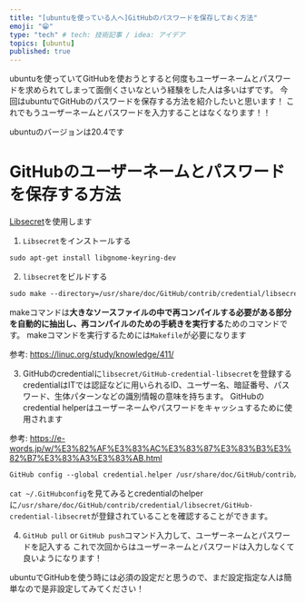 ```yaml
---
title: "[ubuntuを使っている人へ]GitHubのパスワードを保存しておく方法"
emoji: "😁"
type: "tech" # tech: 技術記事 / idea: アイデア
topics: [ubuntu]
published: true
---
```


ubuntuを使っていてGitHubを使おうとすると何度もユーザーネームとパスワードを求められてしまって面倒くさいなという経験をした人は多いはずです。
今回はubuntuでGitHubのパスワードを保存する方法を紹介したいと思います！
これでもうユーザーネームとパスワードを入力することはなくなります！！

ubuntuのバージョンは20.4です

# GitHubのユーザーネームとパスワードを保存する方法
[Libsecret](https://wiki.gnome.org/Projects/Libsecret)を使用します

1. `Libsecret`をインストールする
```markdown
sudo apt-get install libgnome-keyring-dev
```
2. `libsecret`をビルドする
````markdown
sudo make --directory=/usr/share/doc/GitHub/contrib/credential/libsecret
````
makeコマンドは**大きなソースファイルの中で再コンパイルする必要がある部分を自動的に抽出し、再コンパイルのための手続きを実行する**ためのコマンドです。
makeコマンドを実行するためには`Makefile`が必要になります

参考: 
https://linuc.org/study/knowledge/411/

3. GitHubのcredentialに`libsecret/GitHub-credential-libsecret`を登録する
credentialはITでは認証などに用いられるID、ユーザー名、暗証番号、パスワード、生体パターンなどの識別情報の意味を持ちます。
GitHubのcredential helperはユーザーネームやパスワードをキャッシュするために使用されます

参考: 
https://e-words.jp/w/%E3%82%AF%E3%83%AC%E3%83%87%E3%83%B3%E3%82%B7%E3%83%A3%E3%83%AB.html
````markdown
GitHub config --global credential.helper /usr/share/doc/GitHub/contrib/credential/libsecret/GitHub-credential-libsecret
````
`cat ~/.GitHubconfig`を見てみるとcredentialのhelperに`/usr/share/doc/GitHub/contrib/credential/libsecret/GitHub-credential-libsecret`が登録されていることを確認することができます。

4. `GitHub pull` or `GitHub push`コマンド入力して、ユーザーネームとパスワードを記入する
これで次回からはユーザーネームとパスワードは入力しなくて良いようになります！

ubuntuでGitHubを使う時には必須の設定だと思うので、まだ設定指定な人は簡単なので是非設定してみてください！
